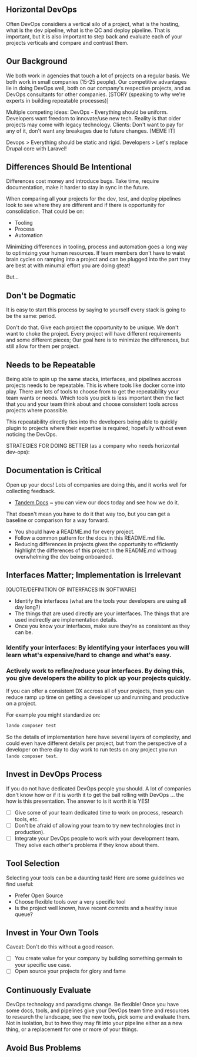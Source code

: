 Horizontal DevOps
-----------------

Often DevOps considiers a vertical silo of a project, what is the hosting, what is the dev pipeline, what is the QC and deploy pipeline.  That is important, but it is also important to step back and evaluate each of your projects verticals and compare and contrast them.

Our Background
--------------

We both work in agencies that touch a lot of projects on a regular basis. We both work in small companies (15-25 people).  Our competitive advantages lie in doing DevOps well, both on our company's respective projects, and as DevOps consultants for other companies. [STORY (speaking to why we're experts in building repeatable processes)]


Multiple competing ideas: 
DevOps - Everything should be uniform.
Developers want freedom to innovate/use new tech.
Reality is that older projects may come with legacy technology.
Clients: Don't want to pay for any of it, don't want any breakages due to future changes.
[MEME IT]

Devops > Everything should be static and rigid.
Developers > Let's replace Drupal core with Laravel!



Differences Should Be Intentional
----------------------------------

Differences cost money and introduce bugs.  Take time, require documentation, make it harder to stay in sync in the future.

When comparing all your projects for the dev, test, and deploy pipelines look to see where they are different and if there is opportunity for consolidation.  That could be on:

  * Tooling
  * Process
  * Automation

Minimizing differences in tooling, process and automation goes a long way to optimizing your human resources. If team members don't have to waist brain cycles on ramping into a project and can be plugged into the part they are best at with minumal effort you are doing gteat!

But...

Don't be Dogmatic
-----------------

It is easy to start this process by saying to yourself every stack is going to be the same: period.

Don't do that.  Give each project the opportunity to be unique. We don't want to choke the project. Every project will have different requirements and some different pieces; Our goal here is to minimize the differences, but still allow for them per project.

Needs to be Repeatable
----------------------

Being able to spin up the same stacks, interfaces, and pipelines accross projects needs to be repeatable.  This is where tools like docker come into play.  There are lots of tools to choose from to get the repeatability your team wants or needs. Which tools you pick is less important then the fact that you and your team think about and choose consistent tools across projects where poassible.

This repeatability directly ties into the developers being able to quickly plugin to projects where their expertise is required; hopefully without even noticing the DevOps.




STRATEGIES FOR DOING BETTER (as a company who needs horizontal dev-ops):


Documentation is Critical
-------------------------

Open up your docs!  Lots of companies are doing this, and it works well for collecting feedback.  

* [Tandem Docs](https://docs.thinktandem.io/) ~ you can view our docs today and see how we do it.

That doesn't mean you have to do it that way too, but you can get a baseline or comparison for a way forward.

* You should have a README.md for every project.
* Follow a common pattern for the docs in this README.md file.
* Reducing differences in projects gives the opportunity to efficiently highlight the differences of this project in the README.md withoug overwhelming the dev being onboarded.


Interfaces Matter; Implementation is Irrelevant
-----------------------------------------------
[QUOTE/DEFINITION OF INTERFACES IN SOFTWARE]

* Identify the interfaces (what are the tools your developers are using all day long?)
* The things that are used directly are your interfaces.  The things that are used indirectly are implementation details.
* Once you know your interfaces, make sure they're as consistent as they can be.  


### Identify your interfaces: By identifying your interfaces you will learn what's expensive/hard to change and what's easy.

### Actively work to refine/reduce your interfaces.  By doing this, you give developers the ability to pick up your projects quickly. 

If you can offer a consistent DX accross all of your projects, then you can reduce ramp up time on getting a developer up and running and productive on a project.

For example you might standardize on:

```bash
lando composer test
```

So the details of implementation here have several layers of complexity, and could even have different details per project, but from the perspective of a developer on there day to day work to run tests on any project you run `lando composer test`.


Invest in DevOps Process
------------------------

If you do not have dedicated DevOps people you should. A lot of companies don't know how or if it is worth it to get the ball rolling with DevOps ... the how is this presentation. The answer to is it worth it is YES!

- [ ] Give some of your team dedicated time to work on process, research tools, etc.
- [ ] Don't be afraid of allowing your team to try new technologies (not in production).
- [ ] Integrate your DevOps people to work with your development team.  They solve each other's problems if they know about them.

Tool Selection
--------------

Selecting your tools can be a daunting task! Here are some guidelines we find useful:

* Prefer Open Source
* Choose flexible tools over a very specific tool
* Is the project well known, have recent commits and a healthy issue queue?

Invest in Your Own Tools
---------------------

Caveat: Don't do this without a good reason.

- [ ] You create value for your company by building something germain to your specific use case.
- [ ] Open source your projects for glory and fame

Continuously Evaluate
---------------------

DevOps technology and paradigms change. Be flexible! Once you have some docs, tools, and pipelines give your DevOps team time and resources to research the landscape, see the new tools, pick some and evaluate them. Not in isolation, but to hwo they may fit into your pipeline either as a new thing, or a replacement for one or more of your things.

Avoid Bus Problems
------------------

